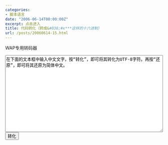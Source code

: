 ```yaml
---
categories:
- 脚本语言
date: "2006-06-14T00:00:00Z"
excerpt: 点击进入
title: 代码转化（转成&#038;#x***这样的十六进制）
url: /posts/20060614-15.html
---
```

WAP专用转码器

<textarea name="textarea" id=code cols=60 rows=16>在下面的文本框中输入中文文字，按“转化”，即可将其转化为UTF-8字符。再按“还原”，即可将其还原为简体中文。</textarea>  
<input name="button" type=button onClick=encode(code,this) value=转化>